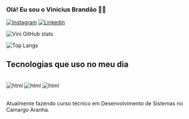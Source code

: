 ### Olá! Eu sou o Vinícius Brandão ✌🏻

[![Instagram](https://img.shields.io/badge/Instagram-E4405F?style=for-the-badge&logo=instagram&logoColor=white)](https://www.instagram.com/07vvini_)
[![Linkedin](https://img.shields.io/badge/LinkedIn-0077B5?style=for-the-badge&logo=linkedin&logoColor=white)](https://www.linkedin.com/in/vin%C3%ADcius-brand%C3%A3o-ambrosio-1b25b4257)

![Vini GitHub stats](https://github-readme-stats.vercel.app/api?username=brandao-vini&show_icons=true&theme=onedark)

![Top Langs](https://github-readme-stats.vercel.app/api/top-langs/?username=brandao-vini&layout=compact)


## Tecnologias que uso no meu dia

<div style="display: inline_block"><br/>
    <img align="center" alt="html" src="https://img.shields.io/badge/HTML-239120?style=for-the-badge&logo=html5&logoColor=white" />
    <img align="center" alt="html" src="https://img.shields.io/badge/CSS-239120?&style=for-the-badge&logo=css3&logoColor=white" />
    <img align="center" alt="html" src="https://img.shields.io/badge/JavaScript-F7DF1E?style=for-the-badge&logo=javascript&logoColor=black" />
</div><br/>




Atualmente fazendo curso técnico em Desenvolvimento de Sistemas no Camargo Aranha.

